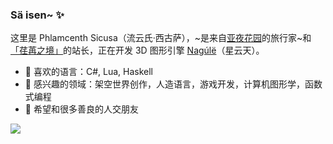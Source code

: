 ### Sä isen~ ✨

<!--
**sicusa/sicusa** is a ✨ _special_ ✨ repository because its `README.md` (this file) appears on your GitHub profile.

Here are some ideas to get you started:

- 🔭 I’m currently working on ...
- 🌱 I’m currently learning ...
- 👯 I’m looking to collaborate on ...
- 🤔 I’m looking for help with ...
- 💬 Ask me about ...
- 📫 How to reach me: ...
- 😄 Pronouns: ...
- ⚡ Fun fact: ...
-->

这里是 Phlamcenth Sicusa（流云氏·西古萨），~是来自[亚夜花园](https://gilatod.art/archives/portfolio/story-of-aedreamland)的旅行家~和[「荏苒之境」](https://gilatod.art/)的站长，正在开发 3D 图形引擎 [Nagúlë](https://github.com/sicusa/Nagule)（星云天）。

- 🌱 喜欢的语言：C#, Lua, Haskell
- 🔭 感兴趣的领域：架空世界创作，人造语言，游戏开发，计算机图形学，函数式编程
- 👯 希望和很多善良的人交朋友

<picture>
<source 
  srcset="https://github-readme-stats.vercel.app/api?username=sicusa&show_icons=true&hide=contribs&bg_color=00000000&border_color=EEEEEE2E"
  media="(prefers-color-scheme: dark)"
/>
<source
  srcset="https://github-readme-stats.vercel.app/api?username=sicusa&show_icons=true&hide=contribs"
  media="(prefers-color-scheme: light), (prefers-color-scheme: no-preference)"
/>
<img src="https://github-readme-stats.vercel.app/api?username=sicusa&show_icons=true&hide=contribs" />
</picture>
